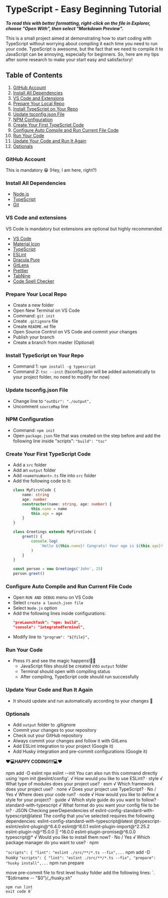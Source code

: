 # TypeScript - Easy Beginning Tutorial

**_To read this with better formatting, right-click on the file in Explorer, choose "Open With", then select "Markdown Preview"._**

This is a small project aimed at demonstrating how to start coding with TypeScript without worrying about compiling it each time you need to run your code. TypeScript is awesome, but the fact that we need to compile it to JavaScript can be annoying, especially for beginners. So, here are my tips after some research to make your start easy and satisfactory!

## Table of Contents

1. [GitHub Account](#github-account)
2. [Install All Dependencies](#install-all-dependencies)
3. [VS Code and Extensions](#vs-code-and-extensions)
4. [Prepare Your Local Repo](#prepare-your-local-repo)
5. [Install TypeScript on Your Repo](#install-typescript-on-your-repo)
6. [Update tsconfig.json File](#update-tsconfigjson-file)
7. [NPM Configuration](#npm-configuration)
8. [Create Your First TypeScript Code](#create-your-first-typescript-code)
9. [Configure Auto Compile and Run Current File Code](#configure-auto-compile-and-run-current-file-code)
10. [Run Your Code](#run-your-code)
11. [Update Your Code and Run It Again](#update-your-code-and-run-it-again)
12. [Optionals](#optionals)

### GitHub Account

This is mandatory 😁 (Hey, I am here, right?)

### Install All Dependencies

-   [Node.js](https://nodejs.org/en/download/current)
-   [TypeScript](https://www.typescriptlang.org/download)
-   [Git](https://git-scm.com/downloads)

### VS Code and extensions

VS Code is mandatory but extensions are optional but highly recommended

-   [VS Code](https://code.visualstudio.com/)
-   [Material Icon](https://marketplace.visualstudio.com/items?itemName=PKief.material-icon-theme)
-   [TypeScript](https://marketplace.visualstudio.com/items?itemName=ms-vscode.vscode-typescript-next)
-   [ESLint](https://marketplace.visualstudio.com/items?itemName=dbaeumer.vscode-eslint)
-   [Dracula Pure](https://marketplace.visualstudio.com/items?itemName=blackblackcat.dracula-pure)
-   [GitLens](https://marketplace.visualstudio.com/items?itemName=eamodio.gitlens)
-   [Prettier](https://marketplace.visualstudio.com/items?itemName=esbenp.prettier-vscode)
-   [TabNine](https://marketplace.visualstudio.com/items?itemName=TabNine.tabnine-vscode)
-   [Code Spell Checker](https://marketplace.visualstudio.com/items?itemName=streetsidesoftware.code-spell-checker)

### Prepare Your Local Repo

-   Create a new folder
-   Open New Terminal on VS Code
-   Command: `git init`
-   Create `.gitignore` file
-   Create `README.md` file
-   Open Source Control on VS Code and commit your changes
-   Publish your branch
-   Create a branch from master (Optional)

### Install TypeScript on Your Repo

-   Command 1: `npm install -g typescript`
-   Command 2: `tsc --init` (tsconfig.json will be added automatically to your project folder, no need to modify for now)

### Update tsconfig.json File

-   Change line to `"outDir": "./output",`
-   Uncomment `sourceMap` line

### NPM Configuration

-   Command: `npm init`
-   Open `package.json` file that was created on the step before and add the following line inside "scripts": `"build": "tsc"`

### Create Your First TypeScript Code

-   Add a `src` folder
-   Add an `output` folder
-   Add `<nameYouWant>.ts` file into `src` folder
-   Add the following code to it:
    ```typescript
    class MyFirstCode {
        name: string
        age: number
        constructor(name: string, age: number) {
            this.name = name
            this.age = age
        }
    }

    class Greetings extends MyFirstCode {
        greet() {
            console.log(
                `Hello ${this.name}! Congrats! Your age is ${this.age}!`
            )
        }
    }

    const person = new Greetings('John', 25)
    person.greet()
    ```

### Configure Auto Compile and Run Current File Code

-   Open `RUN AND DEBUG` menu on VS Code
-   Select `create a launch.json file`
-   Select `Node.js` option
-   Add the following lines inside configurations:
    ```json
    "preLaunchTask": "npm: build",
    "console": "integratedTerminal",
    ```
-   Modify line to `"program": "${file}",`

### Run Your Code

-   Press `F5` and see the magic happens!🧙‍♂️
    -   JavaScript files should be created into `output` folder
    -   Terminal should open with compiling status
    -   After compiling, TypeScript code should run successfully

### Update Your Code and Run It Again

-   It should update and run automatically according to your changes 🤖

### Optionals

-   Add `output` folder to .gitignore
-   Commit your changes to your repository
-   Check out your GitHub repository
-   Always commit your changes and follow it with GitLens
-   Add ESLint integration to your project (Google it)
-   Add Husky integration and pre-commit configurations (Google it)

**❤️💻HAPPY CODING!!!💻❤️**

npm add -D eslint
npx eslint --init
You can also run this command directly using 'npm init @eslint/config'.
√ How would you like to use ESLint? · style
√ What type of modules does your project use? · esm
√ Which framework does your project use? · none
√ Does your project use TypeScript? · No / Yes
√ Where does your code run? · node
√ How would you like to define a style for your project? · guide
√ Which style guide do you want to follow? · standard-with-typescript
√ What format do you want your config file to be in? · JSON
Checking peerDependencies of eslint-config-standard-with-typescript@latest
The config that you've selected requires the following dependencies:
eslint-config-standard-with-typescript@latest @typescript-eslint/eslint-plugin@^6.4.0 eslint@^8.0.1 eslint-plugin-import@^2.25.2 eslint-plugin-n@^15.0.0 || ^16.0.0 eslint-plugin-promise@^6.0.0 typescript@\*
√ Would you like to install them now? · No / Yes
√ Which package manager do you want to use? · npm

`"scripts": {
        "lint": "eslint ./src/**/*.ts --fix",...`
npm add -D husky
`"scripts": {
        "lint": "eslint ./src/**/*.ts --fix",
        "prepare": "husky install",...`
npm run prepare

move pre-commit file to first level husky folder 
add the following lines:
    `. "$(dirname -- "$0")/_/husky.sh"

    npm run lint
    exit code 0`